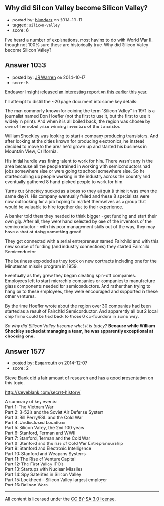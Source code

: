 ## Why did Silicon Valley become Silicon Valley?

- posted by: [blunders](https://stackexchange.com/users/216182/blunders) on 2014-10-17
- tagged: `silicon-valley`
- score: 6

<p>I've heard a number of explanations, most having to do with World War II, though not 100% sure these are historically true. Why did Silicon Valley become Silicon Valley?</p>



## Answer 1033

- posted by: [JR Warren](https://stackexchange.com/users/1866317/jr-warren) on 2014-10-17
- score: 5

<p>Endeavor Insight released <a href="http://share.endeavor.org/pdf/HDSVBSV.pdf">an interesting report on this earlier this year.</a></p>

<p>I'll attempt to distill the ~20 page document into some key details:</p>

<p>The man commonly known for coining the term "Silicon Valley" in 1971 is a journalist named Don Hoefler (not the first to use it, but the first to use it widely in print). And when it is all boiled back, the region was chosen by one of the nobel prize winning inventors of the transistor.</p>

<p>William Shockley was looking to start a company producing transistors. And after looking at the cities known for producing electronics, he instead decided to move to the area he'd grown up and started his business in Mountain View, California.</p>

<p>His initial hurdle was fining talent to work for him. There wasn't any in the area because all the people trained in working with semiconductors had jobs somewhere else or were going to school somewhere else. So he started calling up people working in the industry across the country and eventually gathered 8 hand-picked people to work for him.</p>

<p>Turns out Shockley sucked as a boss so they all quit (I think it was even the same day?). His company eventually failed and these 8 specialists were now out looking for a job hoping to market themselves as a group that would be valuable to hire together due to their experience. </p>

<p>A banker told them they needed to think bigger - get funding and start their own gig.  After all, they were hand selected by one of the inventors of the semiconductor - with his poor management skills out of the way, they may have a shot at doing something great!</p>

<p>They got connected with a serial entrepreneur named Fairchild and with this new source of funding (and industry connections) they started Fairchild Semiconductor.</p>

<p>The business exploded as they took on new contracts including one for the Minuteman missile program in 1959.  </p>

<p>Eventually as they grew they began creating spin-off companies. Employees left to start microchip companies or companies to manufacture glass components needed for semiconductors. And rather than trying to hang on to these employees, they were encouraged and supported in these other ventures.</p>

<p>By the time Hoefler wrote about the region over 30 companies had been started as a result of Fairchild Semiconductor. And apparently all but 2 local chip firms could be tied back to those 8 co-founders in some way.</p>

<p><em>So why did Silicon Valley become what it is today?</em> <strong>Because while William Shockley sucked at managing a team, he was apparently exceptional at choosing one.</strong></p>



## Answer 1577

- posted by: [Esqarrouth](https://stackexchange.com/users/3055586/esqarrouth) on 2014-12-07
- score: 2

<p>Steve Blank did a fair amount of research and has a good presentation on this topic. </p>

<p><a href="http://steveblank.com/secret-history/" rel="nofollow">http://steveblank.com/secret-history/</a></p>

<p>A summary of key events:<br>
Part 1: The Vietnam War<br>
Part 2: B-52’s and the Soviet Air Defense System<br>
Part 3: Bill Perry/ESL and the Cold War<br>
Part 4: Undisclosed Locations<br>
Part 5: Silicon Valley, the 2nd 100 years<br>
Part 6: Stanford, Terman and WWII<br>
Part 7: Stanford, Terman and the Cold War<br>
Part 8: Stanford and the rise of Cold War Entrepreneurship<br>
Part 9: Stanford and Electronic Intelligence<br>
Part 10: Stanford and Weapons Systems<br>
Part 11: The Rise of Venture Capital<br>
Part 12: The First Valley IPO’s<br>
Part 13: Startups with Nuclear Missiles<br>
Part 14: Spy Satellites in Silicon Valley<br>
Part 15: Lockheed – Silicon Valley largest employer<br>
Part 16: Balloon Wars  </p>




---

All content is licensed under the [CC BY-SA 3.0 license](https://creativecommons.org/licenses/by-sa/3.0/).
